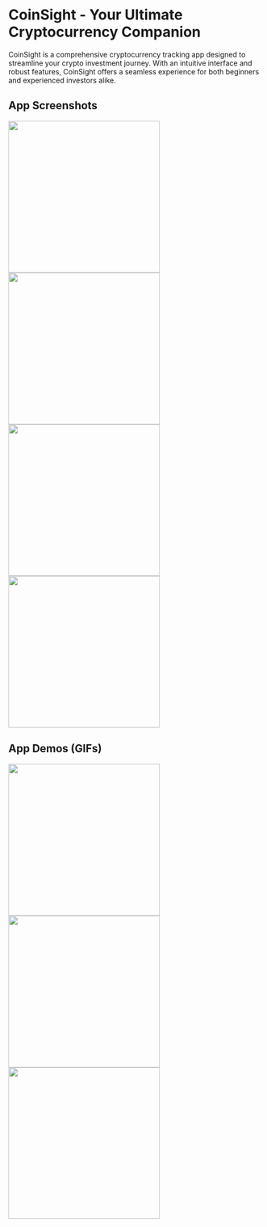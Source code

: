 # CoinSight - Your Ultimate Cryptocurrency Companion

CoinSight is a comprehensive cryptocurrency tracking app designed to streamline your crypto investment journey. With an intuitive interface and robust features, CoinSight offers a seamless experience for both beginners and experienced investors alike.


## App Screenshots
<img src="https://github.com/amitmaindola/CoinSight/assets/79038241/5fa6dce2-6bde-47a9-882b-de41e9476b73" width="300px" />
<img src="https://github.com/amitmaindola/CoinSight/assets/79038241/27f3d42a-e72e-4931-b896-0adb99a7081d" width="300px" />
<img src="https://github.com/amitmaindola/CoinSight/assets/79038241/a54b9cef-d66d-48be-a606-6a1746bc78cc" width="300px" />
<img src="https://github.com/amitmaindola/CoinSight/assets/79038241/5231290b-b4fd-4014-aed5-df43c912b1df" width="300px" />

## App Demos (GIFs)
<img src="https://github.com/amitmaindola/CoinSight/assets/79038241/dbd2eca9-8ddd-4d0e-b297-85c59366b498" width="300px" />
<img src="https://github.com/amitmaindola/CoinSight/assets/79038241/4b9dfd7b-7c91-46fb-a79c-c490b811c7d3" width="300px" />
<img src="https://github.com/amitmaindola/CoinSight/assets/79038241/1d0ecb51-d815-4f57-8f5b-e52fd2b65e21" width="300px" />